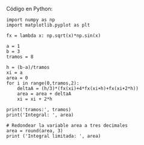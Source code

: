 Código en Python:

    import numpy as np
    import matplotlib.pyplot as plt
    
    fx = lambda x: np.sqrt(x)*np.sin(x)
    
    a = 1
    b = 3
    tramos = 8
    
    h = (b-a)/tramos
    xi = a
    area = 0
    for i in range(0,tramos,2):
        deltaA = (h/3)*(fx(xi)+4*fx(xi+h)+fx(xi+2*h))
        area = area + deltaA
        xi = xi + 2*h
    
    print('tramos:', tramos)
    print('Integral: ', area)
    
    # Redondear la variable area a tres decimales
    area = round(area, 3)
    print ('Integral limitada: ', area)
